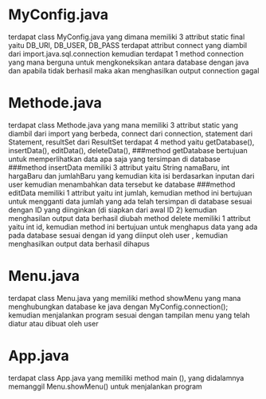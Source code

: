 # MyConfig.java
terdapat class MyConfig.java yang dimana memiliki 3 attribut static final yaitu DB_URl, DB_USER, DB_PASS
terdapat attribut connect yang diambil dari import.java.sql.connection
kemudian terdapat 1 method connection yang mana berguna untuk mengkoneksikan antara database dengan java 
dan apabila tidak berhasil maka akan menghasilkan output connection gagal

# Methode.java
terdapat class Methode.java yang mana memiliki 3 attribut static yang diambil dari import yang berbeda, connect dari connection, statement dari Statement, resultSet dari ResultSet
terdapat 4 method yaitu getDatabase(), insertData(), editData(), deleteData(),
###method getDatabase bertujuan untuk memperlihatkan data apa saja yang tersimpan di database
###method insertData memiliki 3 attribut yaitu String namaBaru, int hargaBaru dan jumlahBaru yang kemudian kita isi berdasarkan inputan dari user kemudian menambahkan data tersebut ke database
###method editData memiliki 1 attribut yaitu int jumlah, kemudian method ini bertujuan untuk mengganti data jumlah yang ada telah tersimpan di database sesuai dengan ID yang diinginkan (di siapkan dari awal ID 2) kemudian menghasilan output data berhasil diubah
method delete memiliki 1 attribut yaitu int id, kemudian method ini bertujuan untuk menghapus data yang ada pada database sesuai dengan id yang diinput oleh user , kemudian menghasilkan output data berhasil dihapus 

# Menu.java 
terdapat class Menu.java yang memiliki method showMenu yang mana menghubungkan database ke java dengan MyConfig.connection();
kemudian menjalankan program sesuai dengan tampilan menu yang telah diatur atau dibuat oleh user  

# App.java
terdapat class App.java yang memiliki method main (), yang didalamnya memanggil Menu.showMenu() untuk menjalankan program 